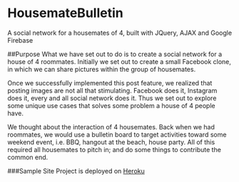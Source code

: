 # HousemateBulletin

A social network for a housemates of 4, built with JQuery, AJAX and Google Firebase

##Purpose
What we have set out to do is to create a social network for a house of 4 roommates.  Initially we set out to create a small Facebook clone, in which we can share pictures within the group of housemates.  

Once we successfully implemented this post feature, we realized that posting images are not all that stimulating.  Facebook does it, Instagram does it, every and all social network does it.  Thus we set out to explore some unique use cases that solves some problem a house of 4 people have. 

We thought about the interaction of 4 housemates.  Back when we had roommates, we would use a bulletin board to target activities toward some weekend event, i.e. BBQ, hangout at the beach, house party.  All of this required all housemates to pitch in; and do some things to contribute the common end.  



###Sample Site
Project is deployed on [Heroku](https://team2-housemate-bulletin.herokuapp.com/login.html)

###